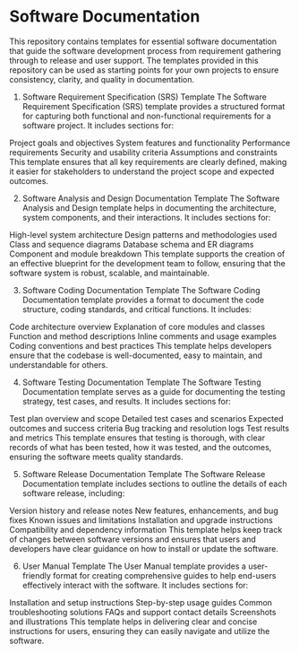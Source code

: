 # Software Documentation
This repository contains templates for essential software documentation that guide the software development process from requirement gathering through to release and user support. The templates provided in this repository can be used as starting points for your own projects to ensure consistency, clarity, and quality in documentation.

1. Software Requirement Specification (SRS) Template
The Software Requirement Specification (SRS) template provides a structured format for capturing both functional and non-functional requirements for a software project. It includes sections for:

Project goals and objectives
System features and functionality
Performance requirements
Security and usability criteria
Assumptions and constraints This template ensures that all key requirements are clearly defined, making it easier for stakeholders to understand the project scope and expected outcomes.

2. Software Analysis and Design Documentation Template
The Software Analysis and Design template helps in documenting the architecture, system components, and their interactions. It includes sections for:

High-level system architecture
Design patterns and methodologies used
Class and sequence diagrams
Database schema and ER diagrams
Component and module breakdown This template supports the creation of an effective blueprint for the development team to follow, ensuring that the software system is robust, scalable, and maintainable.

3. Software Coding Documentation Template
The Software Coding Documentation template provides a format to document the code structure, coding standards, and critical functions. It includes:

Code architecture overview
Explanation of core modules and classes
Function and method descriptions
Inline comments and usage examples
Coding conventions and best practices This template helps developers ensure that the codebase is well-documented, easy to maintain, and understandable for others.

4. Software Testing Documentation Template
The Software Testing Documentation template serves as a guide for documenting the testing strategy, test cases, and results. It includes sections for:

Test plan overview and scope
Detailed test cases and scenarios
Expected outcomes and success criteria
Bug tracking and resolution logs
Test results and metrics This template ensures that testing is thorough, with clear records of what has been tested, how it was tested, and the outcomes, ensuring the software meets quality standards.

5. Software Release Documentation Template
The Software Release Documentation template includes sections to outline the details of each software release, including:

Version history and release notes
New features, enhancements, and bug fixes
Known issues and limitations
Installation and upgrade instructions
Compatibility and dependency information This template helps keep track of changes between software versions and ensures that users and developers have clear guidance on how to install or update the software.

6. User Manual Template
The User Manual template provides a user-friendly format for creating comprehensive guides to help end-users effectively interact with the software. It includes sections for:

Installation and setup instructions
Step-by-step usage guides
Common troubleshooting solutions
FAQs and support contact details
Screenshots and illustrations This template helps in delivering clear and concise instructions for users, ensuring they can easily navigate and utilize the software.
